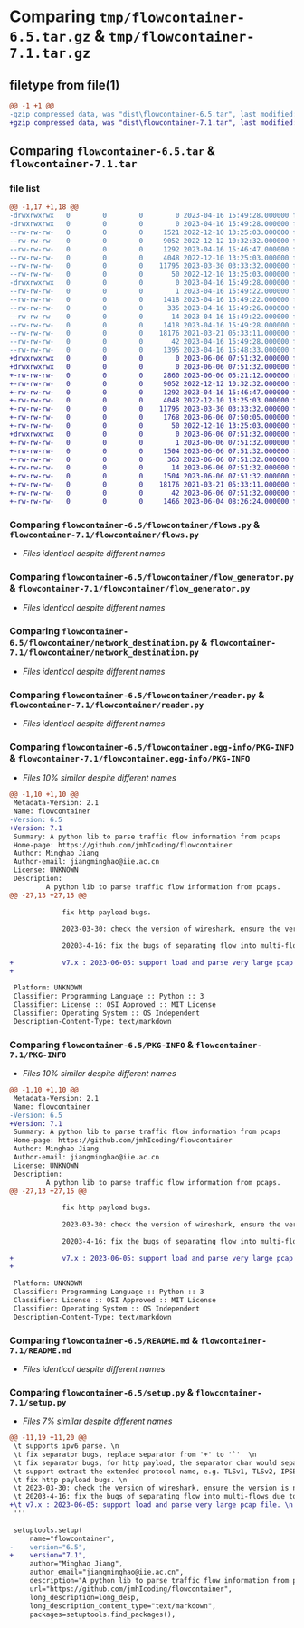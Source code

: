 # Comparing `tmp/flowcontainer-6.5.tar.gz` & `tmp/flowcontainer-7.1.tar.gz`

## filetype from file(1)

```diff
@@ -1 +1 @@
-gzip compressed data, was "dist\flowcontainer-6.5.tar", last modified: Sun Apr 16 15:49:29 2023, max compression
+gzip compressed data, was "dist\flowcontainer-7.1.tar", last modified: Tue Jun  6 07:51:32 2023, max compression
```

## Comparing `flowcontainer-6.5.tar` & `flowcontainer-7.1.tar`

### file list

```diff
@@ -1,17 +1,18 @@
-drwxrwxrwx   0        0        0        0 2023-04-16 15:49:28.000000 flowcontainer-6.5/
-drwxrwxrwx   0        0        0        0 2023-04-16 15:49:28.000000 flowcontainer-6.5/flowcontainer/
--rw-rw-rw-   0        0        0     1521 2022-12-10 13:25:03.000000 flowcontainer-6.5/flowcontainer/extractor.py
--rw-rw-rw-   0        0        0     9052 2022-12-12 10:32:32.000000 flowcontainer-6.5/flowcontainer/flows.py
--rw-rw-rw-   0        0        0     1292 2023-04-16 15:46:47.000000 flowcontainer-6.5/flowcontainer/flow_generator.py
--rw-rw-rw-   0        0        0     4048 2022-12-10 13:25:03.000000 flowcontainer-6.5/flowcontainer/network_destination.py
--rw-rw-rw-   0        0        0    11795 2023-03-30 03:33:32.000000 flowcontainer-6.5/flowcontainer/reader.py
--rw-rw-rw-   0        0        0       50 2022-12-10 13:25:03.000000 flowcontainer-6.5/flowcontainer/__init__.py
-drwxrwxrwx   0        0        0        0 2023-04-16 15:49:28.000000 flowcontainer-6.5/flowcontainer.egg-info/
--rw-rw-rw-   0        0        0        1 2023-04-16 15:49:22.000000 flowcontainer-6.5/flowcontainer.egg-info/dependency_links.txt
--rw-rw-rw-   0        0        0     1418 2023-04-16 15:49:22.000000 flowcontainer-6.5/flowcontainer.egg-info/PKG-INFO
--rw-rw-rw-   0        0        0      335 2023-04-16 15:49:26.000000 flowcontainer-6.5/flowcontainer.egg-info/SOURCES.txt
--rw-rw-rw-   0        0        0       14 2023-04-16 15:49:22.000000 flowcontainer-6.5/flowcontainer.egg-info/top_level.txt
--rw-rw-rw-   0        0        0     1418 2023-04-16 15:49:28.000000 flowcontainer-6.5/PKG-INFO
--rw-rw-rw-   0        0        0    18176 2021-03-21 05:33:11.000000 flowcontainer-6.5/README.md
--rw-rw-rw-   0        0        0       42 2023-04-16 15:49:28.000000 flowcontainer-6.5/setup.cfg
--rw-rw-rw-   0        0        0     1395 2023-04-16 15:48:33.000000 flowcontainer-6.5/setup.py
+drwxrwxrwx   0        0        0        0 2023-06-06 07:51:32.000000 flowcontainer-7.1/
+drwxrwxrwx   0        0        0        0 2023-06-06 07:51:32.000000 flowcontainer-7.1/flowcontainer/
+-rw-rw-rw-   0        0        0     2860 2023-06-06 05:21:12.000000 flowcontainer-7.1/flowcontainer/extractor.py
+-rw-rw-rw-   0        0        0     9052 2022-12-12 10:32:32.000000 flowcontainer-7.1/flowcontainer/flows.py
+-rw-rw-rw-   0        0        0     1292 2023-04-16 15:46:47.000000 flowcontainer-7.1/flowcontainer/flow_generator.py
+-rw-rw-rw-   0        0        0     4048 2022-12-10 13:25:03.000000 flowcontainer-7.1/flowcontainer/network_destination.py
+-rw-rw-rw-   0        0        0    11795 2023-03-30 03:33:32.000000 flowcontainer-7.1/flowcontainer/reader.py
+-rw-rw-rw-   0        0        0     1768 2023-06-06 07:50:05.000000 flowcontainer-7.1/flowcontainer/split_pcap.py
+-rw-rw-rw-   0        0        0       50 2022-12-10 13:25:03.000000 flowcontainer-7.1/flowcontainer/__init__.py
+drwxrwxrwx   0        0        0        0 2023-06-06 07:51:32.000000 flowcontainer-7.1/flowcontainer.egg-info/
+-rw-rw-rw-   0        0        0        1 2023-06-06 07:51:32.000000 flowcontainer-7.1/flowcontainer.egg-info/dependency_links.txt
+-rw-rw-rw-   0        0        0     1504 2023-06-06 07:51:32.000000 flowcontainer-7.1/flowcontainer.egg-info/PKG-INFO
+-rw-rw-rw-   0        0        0      363 2023-06-06 07:51:32.000000 flowcontainer-7.1/flowcontainer.egg-info/SOURCES.txt
+-rw-rw-rw-   0        0        0       14 2023-06-06 07:51:32.000000 flowcontainer-7.1/flowcontainer.egg-info/top_level.txt
+-rw-rw-rw-   0        0        0     1504 2023-06-06 07:51:32.000000 flowcontainer-7.1/PKG-INFO
+-rw-rw-rw-   0        0        0    18176 2021-03-21 05:33:11.000000 flowcontainer-7.1/README.md
+-rw-rw-rw-   0        0        0       42 2023-06-06 07:51:32.000000 flowcontainer-7.1/setup.cfg
+-rw-rw-rw-   0        0        0     1466 2023-06-04 08:26:24.000000 flowcontainer-7.1/setup.py
```

### Comparing `flowcontainer-6.5/flowcontainer/flows.py` & `flowcontainer-7.1/flowcontainer/flows.py`

 * *Files identical despite different names*

### Comparing `flowcontainer-6.5/flowcontainer/flow_generator.py` & `flowcontainer-7.1/flowcontainer/flow_generator.py`

 * *Files identical despite different names*

### Comparing `flowcontainer-6.5/flowcontainer/network_destination.py` & `flowcontainer-7.1/flowcontainer/network_destination.py`

 * *Files identical despite different names*

### Comparing `flowcontainer-6.5/flowcontainer/reader.py` & `flowcontainer-7.1/flowcontainer/reader.py`

 * *Files identical despite different names*

### Comparing `flowcontainer-6.5/flowcontainer.egg-info/PKG-INFO` & `flowcontainer-7.1/flowcontainer.egg-info/PKG-INFO`

 * *Files 10% similar despite different names*

```diff
@@ -1,10 +1,10 @@
 Metadata-Version: 2.1
 Name: flowcontainer
-Version: 6.5
+Version: 7.1
 Summary: A python lib to parse traffic flow information from pcaps
 Home-page: https://github.com/jmhIcoding/flowcontainer
 Author: Minghao Jiang
 Author-email: jiangminghao@iie.ac.cn
 License: UNKNOWN
 Description: 
         A python lib to parse traffic flow information from pcaps.
@@ -27,13 +27,15 @@
         
         	 fix http payload bugs. 
         
         	 2023-03-30: check the version of wireshark, ensure the version is not greater than 4.0.0. 
         
         	 20203-4-16: fix the bugs of separating flow into multi-flows due to the application protocol. 
         
+        	 v7.x : 2023-06-05: support load and parse very large pcap file. 
+        
         
 Platform: UNKNOWN
 Classifier: Programming Language :: Python :: 3
 Classifier: License :: OSI Approved :: MIT License
 Classifier: Operating System :: OS Independent
 Description-Content-Type: text/markdown
```

### Comparing `flowcontainer-6.5/PKG-INFO` & `flowcontainer-7.1/PKG-INFO`

 * *Files 10% similar despite different names*

```diff
@@ -1,10 +1,10 @@
 Metadata-Version: 2.1
 Name: flowcontainer
-Version: 6.5
+Version: 7.1
 Summary: A python lib to parse traffic flow information from pcaps
 Home-page: https://github.com/jmhIcoding/flowcontainer
 Author: Minghao Jiang
 Author-email: jiangminghao@iie.ac.cn
 License: UNKNOWN
 Description: 
         A python lib to parse traffic flow information from pcaps.
@@ -27,13 +27,15 @@
         
         	 fix http payload bugs. 
         
         	 2023-03-30: check the version of wireshark, ensure the version is not greater than 4.0.0. 
         
         	 20203-4-16: fix the bugs of separating flow into multi-flows due to the application protocol. 
         
+        	 v7.x : 2023-06-05: support load and parse very large pcap file. 
+        
         
 Platform: UNKNOWN
 Classifier: Programming Language :: Python :: 3
 Classifier: License :: OSI Approved :: MIT License
 Classifier: Operating System :: OS Independent
 Description-Content-Type: text/markdown
```

### Comparing `flowcontainer-6.5/README.md` & `flowcontainer-7.1/README.md`

 * *Files identical despite different names*

### Comparing `flowcontainer-6.5/setup.py` & `flowcontainer-7.1/setup.py`

 * *Files 7% similar despite different names*

```diff
@@ -11,19 +11,20 @@
 \t supports ipv6 parse. \n
 \t fix separator bugs, replace separator from '+' to '`'  \n
 \t fix separator bugs, for http payload, the separator char would separate the payload wrongly.  \n
 \t support extract the extended protocol name, e.g. TLSv1, TLSv2, IPSEC etc. \n
 \t fix http payload bugs. \n
 \t 2023-03-30: check the version of wireshark, ensure the version is not greater than 4.0.0. \n
 \t 20203-4-16: fix the bugs of separating flow into multi-flows due to the application protocol. \n
+\t v7.x : 2023-06-05: support load and parse very large pcap file. \n
 '''
 
 setuptools.setup(
     name="flowcontainer",
-    version="6.5",
+    version="7.1",
     author="Minghao Jiang",
     author_email="jiangminghao@iie.ac.cn",
     description="A python lib to parse traffic flow information from pcaps",
     url="https://github.com/jmhIcoding/flowcontainer",
     long_description=long_desp,
     long_description_content_type="text/markdown",
     packages=setuptools.find_packages(),
```

